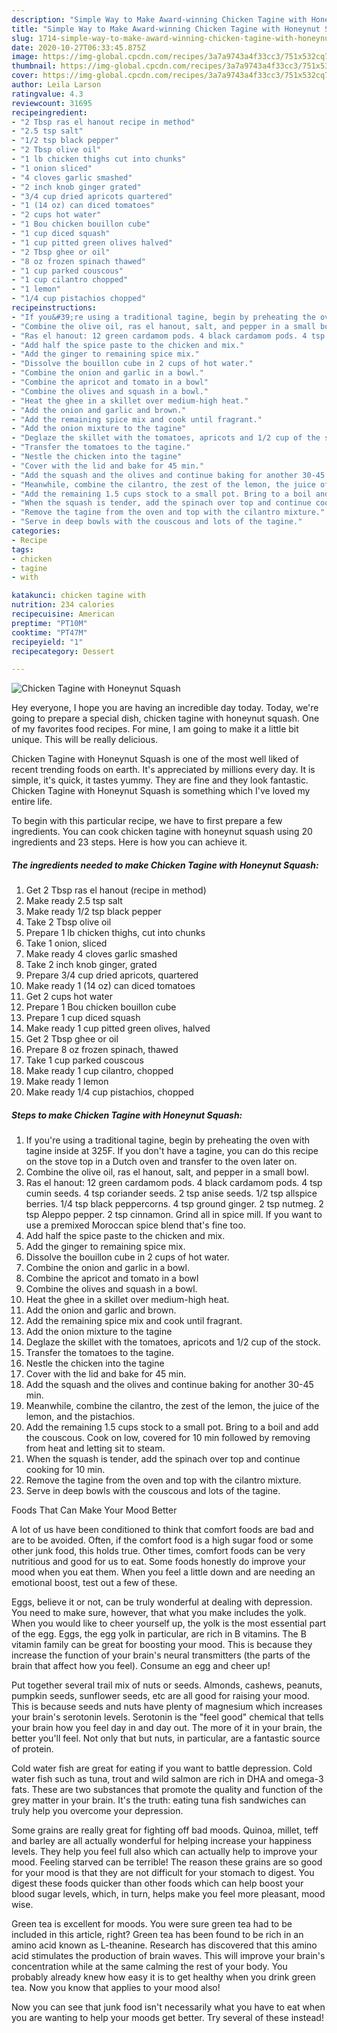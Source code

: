 ```yaml
---
description: "Simple Way to Make Award-winning Chicken Tagine with Honeynut Squash"
title: "Simple Way to Make Award-winning Chicken Tagine with Honeynut Squash"
slug: 1714-simple-way-to-make-award-winning-chicken-tagine-with-honeynut-squash
date: 2020-10-27T06:33:45.875Z
image: https://img-global.cpcdn.com/recipes/3a7a9743a4f33cc3/751x532cq70/chicken-tagine-with-honeynut-squash-recipe-main-photo.jpg
thumbnail: https://img-global.cpcdn.com/recipes/3a7a9743a4f33cc3/751x532cq70/chicken-tagine-with-honeynut-squash-recipe-main-photo.jpg
cover: https://img-global.cpcdn.com/recipes/3a7a9743a4f33cc3/751x532cq70/chicken-tagine-with-honeynut-squash-recipe-main-photo.jpg
author: Leila Larson
ratingvalue: 4.3
reviewcount: 31695
recipeingredient:
- "2 Tbsp ras el hanout recipe in method"
- "2.5 tsp salt"
- "1/2 tsp black pepper"
- "2 Tbsp olive oil"
- "1 lb chicken thighs cut into chunks"
- "1 onion sliced"
- "4 cloves garlic smashed"
- "2 inch knob ginger grated"
- "3/4 cup dried apricots quartered"
- "1 (14 oz) can diced tomatoes"
- "2 cups hot water"
- "1 Bou chicken bouillon cube"
- "1 cup diced squash"
- "1 cup pitted green olives halved"
- "2 Tbsp ghee or oil"
- "8 oz frozen spinach thawed"
- "1 cup parked couscous"
- "1 cup cilantro chopped"
- "1 lemon"
- "1/4 cup pistachios chopped"
recipeinstructions:
- "If you&#39;re using a traditional tagine, begin by preheating the oven with tagine inside at 325F. If you don&#39;t have a tagine, you can do this recipe on the stove top in a Dutch oven and transfer to the oven later on."
- "Combine the olive oil, ras el hanout, salt, and pepper in a small bowl."
- "Ras el hanout: 12 green cardamom pods. 4 black cardamom pods. 4 tsp cumin seeds. 4 tsp coriander seeds. 2 tsp anise seeds. 1/2 tsp allspice berries. 1/4 tsp black peppercorns. 4 tsp ground ginger. 2 tsp nutmeg. 2 tsp Aleppo pepper. 2 tsp cinnamon. Grind all in spice mill. If you want to use a premixed Moroccan spice blend that&#39;s fine too."
- "Add half the spice paste to the chicken and mix."
- "Add the ginger to remaining spice mix."
- "Dissolve the bouillon cube in 2 cups of hot water."
- "Combine the onion and garlic in a bowl."
- "Combine the apricot and tomato in a bowl"
- "Combine the olives and squash in a bowl."
- "Heat the ghee in a skillet over medium-high heat."
- "Add the onion and garlic and brown."
- "Add the remaining spice mix and cook until fragrant."
- "Add the onion mixture to the tagine"
- "Deglaze the skillet with the tomatoes, apricots and 1/2 cup of the stock."
- "Transfer the tomatoes to the tagine."
- "Nestle the chicken into the tagine"
- "Cover with the lid and bake for 45 min."
- "Add the squash and the olives and continue baking for another 30-45 min."
- "Meanwhile, combine the cilantro, the zest of the lemon, the juice of the lemon, and the pistachios."
- "Add the remaining 1.5 cups stock to a small pot. Bring to a boil and add the couscous. Cook on low, covered for 10 min followed by removing from heat and letting sit to steam."
- "When the squash is tender, add the spinach over top and continue cooking for 10 min."
- "Remove the tagine from the oven and top with the cilantro mixture."
- "Serve in deep bowls with the couscous and lots of the tagine."
categories:
- Recipe
tags:
- chicken
- tagine
- with

katakunci: chicken tagine with 
nutrition: 234 calories
recipecuisine: American
preptime: "PT10M"
cooktime: "PT47M"
recipeyield: "1"
recipecategory: Dessert

---
```



![Chicken Tagine with Honeynut Squash](https://img-global.cpcdn.com/recipes/3a7a9743a4f33cc3/751x532cq70/chicken-tagine-with-honeynut-squash-recipe-main-photo.jpg)

Hey everyone, I hope you are having an incredible day today. Today, we're going to prepare a special dish, chicken tagine with honeynut squash. One of my favorites food recipes. For mine, I am going to make it a little bit unique. This will be really delicious.



Chicken Tagine with Honeynut Squash is one of the most well liked of recent trending foods on earth. It's appreciated by millions every day. It is simple, it's quick, it tastes yummy. They are fine and they look fantastic. Chicken Tagine with Honeynut Squash is something which I've loved my entire life.


To begin with this particular recipe, we have to first prepare a few ingredients. You can cook chicken tagine with honeynut squash using 20 ingredients and 23 steps. Here is how you can achieve it.

<!--inarticleads1-->

##### The ingredients needed to make Chicken Tagine with Honeynut Squash:

1. Get 2 Tbsp ras el hanout (recipe in method)
1. Make ready 2.5 tsp salt
1. Make ready 1/2 tsp black pepper
1. Take 2 Tbsp olive oil
1. Prepare 1 lb chicken thighs, cut into chunks
1. Take 1 onion, sliced
1. Make ready 4 cloves garlic smashed
1. Take 2 inch knob ginger, grated
1. Prepare 3/4 cup dried apricots, quartered
1. Make ready 1 (14 oz) can diced tomatoes
1. Get 2 cups hot water
1. Prepare 1 Bou chicken bouillon cube
1. Prepare 1 cup diced squash
1. Make ready 1 cup pitted green olives, halved
1. Get 2 Tbsp ghee or oil
1. Prepare 8 oz frozen spinach, thawed
1. Take 1 cup parked couscous
1. Make ready 1 cup cilantro, chopped
1. Make ready 1 lemon
1. Make ready 1/4 cup pistachios, chopped




<!--inarticleads2-->

##### Steps to make Chicken Tagine with Honeynut Squash:

1. If you&#39;re using a traditional tagine, begin by preheating the oven with tagine inside at 325F. If you don&#39;t have a tagine, you can do this recipe on the stove top in a Dutch oven and transfer to the oven later on.
1. Combine the olive oil, ras el hanout, salt, and pepper in a small bowl.
1. Ras el hanout: 12 green cardamom pods. 4 black cardamom pods. 4 tsp cumin seeds. 4 tsp coriander seeds. 2 tsp anise seeds. 1/2 tsp allspice berries. 1/4 tsp black peppercorns. 4 tsp ground ginger. 2 tsp nutmeg. 2 tsp Aleppo pepper. 2 tsp cinnamon. Grind all in spice mill. If you want to use a premixed Moroccan spice blend that&#39;s fine too.
1. Add half the spice paste to the chicken and mix.
1. Add the ginger to remaining spice mix.
1. Dissolve the bouillon cube in 2 cups of hot water.
1. Combine the onion and garlic in a bowl.
1. Combine the apricot and tomato in a bowl
1. Combine the olives and squash in a bowl.
1. Heat the ghee in a skillet over medium-high heat.
1. Add the onion and garlic and brown.
1. Add the remaining spice mix and cook until fragrant.
1. Add the onion mixture to the tagine
1. Deglaze the skillet with the tomatoes, apricots and 1/2 cup of the stock.
1. Transfer the tomatoes to the tagine.
1. Nestle the chicken into the tagine
1. Cover with the lid and bake for 45 min.
1. Add the squash and the olives and continue baking for another 30-45 min.
1. Meanwhile, combine the cilantro, the zest of the lemon, the juice of the lemon, and the pistachios.
1. Add the remaining 1.5 cups stock to a small pot. Bring to a boil and add the couscous. Cook on low, covered for 10 min followed by removing from heat and letting sit to steam.
1. When the squash is tender, add the spinach over top and continue cooking for 10 min.
1. Remove the tagine from the oven and top with the cilantro mixture.
1. Serve in deep bowls with the couscous and lots of the tagine.




Foods That Can Make Your Mood Better


A lot of us have been conditioned to think that comfort foods are bad and are to be avoided. Often, if the comfort food is a high sugar food or some other junk food, this holds true. Other times, comfort foods can be very nutritious and good for us to eat. Some foods honestly do improve your mood when you eat them. When you feel a little down and are needing an emotional boost, test out a few of these.

Eggs, believe it or not, can be truly wonderful at dealing with depression. You need to make sure, however, that what you make includes the yolk. When you would like to cheer yourself up, the yolk is the most essential part of the egg. Eggs, the egg yolk in particular, are rich in B vitamins. The B vitamin family can be great for boosting your mood. This is because they increase the function of your brain's neural transmitters (the parts of the brain that affect how you feel). Consume an egg and cheer up!

Put together several trail mix of nuts or seeds. Almonds, cashews, peanuts, pumpkin seeds, sunflower seeds, etc are all good for raising your mood. This is because seeds and nuts have plenty of magnesium which increases your brain's serotonin levels. Serotonin is the "feel good" chemical that tells your brain how you feel day in and day out. The more of it in your brain, the better you'll feel. Not only that but nuts, in particular, are a fantastic source of protein.

Cold water fish are great for eating if you want to battle depression. Cold water fish such as tuna, trout and wild salmon are rich in DHA and omega-3 fats. These are two substances that promote the quality and function of the grey matter in your brain. It's the truth: eating tuna fish sandwiches can truly help you overcome your depression. 

Some grains are really great for fighting off bad moods. Quinoa, millet, teff and barley are all actually wonderful for helping increase your happiness levels. They help you feel full also which can actually help to improve your mood. Feeling starved can be terrible! The reason these grains are so good for your mood is that they are not difficult for your stomach to digest. You digest these foods quicker than other foods which can help boost your blood sugar levels, which, in turn, helps make you feel more pleasant, mood wise.

Green tea is excellent for moods. You were sure green tea had to be included in this article, right? Green tea has been found to be rich in an amino acid known as L-theanine. Research has discovered that this amino acid stimulates the production of brain waves. This will improve your brain's concentration while at the same calming the rest of your body. You probably already knew how easy it is to get healthy when you drink green tea. Now you know that applies to your mood also!

Now you can see that junk food isn't necessarily what you have to eat when you are wanting to help your moods get better. Try several of these instead!

